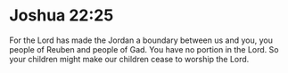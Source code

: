 # Joshua 22:25

For the Lord has made the Jordan a boundary between us and you, you people of Reuben and people of Gad. You have no portion in the Lord. So your children might make our children cease to worship the Lord.
